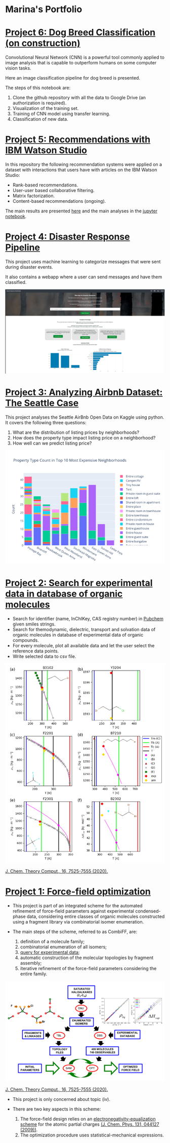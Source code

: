 # Marina's Portfolio

# [Project 6: Dog Breed Classification (on construction)](https://github.com/oliveirampo/dog_breed_classification)

Convolutional Neural Network (CNN) is a powerful tool commonly applied to image analysis that is capable to outperform humans on some computer vision tasks.

Here an image classification pipeline for dog breed is presented.

The steps of this notebook are:

1. Clone the github repository with all the data to Google Drive (an authorization is required).
2. Visualization of the training set.
3. Training of CNN model using transfer learning.
4. Classification of new data.



# [Project 5: Recommendations with IBM Watson Studio](https://github.com/oliveirampo/ibm_engine_recommendation)

In this repository the following recommendation systems were applied on a dataset with interactions that users have with articles on the IBM Watson Studio:

* Rank-based recommendations.
* User-user based collaborative filtering.
* Matrix factorization.
* Content-based recommendations (ongoing).

The main results are presented [here](https://oliveirampo.github.io/ibm_engine_recommendation/)
and the main analyses in the
[jupyter notebook](https://nbviewer.jupyter.org/github/oliveirampo/ibm_engine_recommendation/blob/main/scr/recommendations_with_IBM.ipynb).

# [Project 4: Disaster Response Pipeline](https://github.com/oliveirampo/disaster_response_pipeline)

This project uses machine learning to categorize messages that were sent during disaster events.

It also contains a webapp where a user can send messages and have them classified.

![](/images/webapp_screen_shot.png)

# [Project 3: Analyzing Airbnb Dataset: The Seattle Case](https://github.com/oliveirampo/airbnb_seatle/blob/main/README.md)

This project analyses the Seattle AirBnb Open Data on Kaggle using python.
It covers the following three questions:

  1. What are the distribution of listing prices by neighborhoods?
  2. How does the property type impact listing price on a neighborhood?
  3. How well can we predict listing price?
  
 ![](/images/property_type_per_neighborhood.png)

# [Project 2: Search for experimental data in database of organic molecules](https://github.com/oliveirampo/combiff)

* Search for identifier (name, InChIKey, CAS registry number) in [Pubchem](https://pubchem.ncbi.nlm.nih.gov/) given smiles strings.
* Search for themodynamic, dielectric, transport and solvation data of organic molecules in database of experimental data of organic compounds.
* For every molecule, plot all available data and let the user select the reference data points.
* Write selected data to csv file.


![](/images/chap_1_vic.png)

[J. Chem. Theory Comput., 16, 7525-​7555 (2020).](https://pubs.acs.org/doi/10.1021/acs.jctc.0c00683)


# [Project 1: Force-field optimization](https://github.com/oliveirampo/opt)

* This project is part of an integrated scheme for the automated refinement of force-field parameters 
against experimental condensed-phase data,
considering entire classes of organic molecules
constructed using a fragment library via combinatorial isomer enumeration.

* The main steps of the scheme, referred to as CombiFF, are:

  1. definition of a molecule family;
  2. combinatorial enumeration of all isomers;
  3. [query for experimental data](https://github.com/oliveirampo/combiff);
  4. automatic construction of the molecular topologies by fragment assembly;
  5. iterative refinement of the force-field parameters considering the entire family.
  
![](/images/TOC.png)

[J. Chem. Theory Comput., 16, 7525-​7555 (2020).](https://pubs.acs.org/doi/10.1021/acs.jctc.0c00683)

* This project is only concerned about topic (iv).

* There are two key aspects in this scheme:

  1. The force-field design relies on an [electronegativity-equalization scheme](https://github.com/oliveirampo/opt/blob/master/scr/EEM.py)
for the atomic partial charges [(J. Chem. Phys. 131, 044127 (2009))](https://aip.scitation.org/doi/10.1063/1.3187034).
  2. The optimization procedure uses statistical-mechanical expressions.

